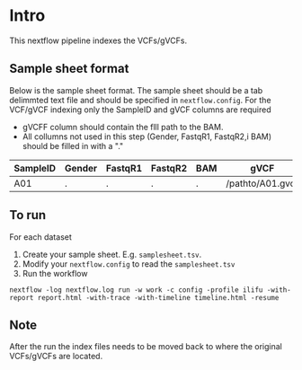 # Intro

This nextflow pipeline indexes the VCFs/gVCFs.


## Sample sheet format

Below is the sample sheet format. The sample sheet should be a tab delimmted text file and should be specified in `nextflow.config`.  For the VCF/gVCF indexing only the SampleID and gVCF columns are required

- gVCFF column should contain the flll path to the BAM.
- All collumns not used in this step (Gender, FastqR1, FastqR2,i BAM) should be filled in with a "." 


| SampleID | Gender | FastqR1 | FastqR2 | BAM | gVCF |
| -------- | ------ | ------- | ------- | --- | ---- |
| A01      | .      | .       | .       | . | /pathto/A01.gvcf |


## To run

For each dataset
1) Create your sample sheet. E.g. `samplesheet.tsv`.
2) Modify your `nextflow.config` to read the `samplesheet.tsv`
3) Run the workflow

```
nextflow -log nextflow.log run -w work -c config -profile ilifu -with-report report.html -with-trace -with-timeline timeline.html -resume
```

## Note
After the run the index files needs to be moved back to where the original VCFs/gVCFs are located.
